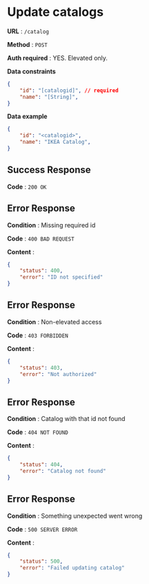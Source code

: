 # Update catalogs

**URL** : `/catalog`

**Method** : `POST`

**Auth required** : YES. Elevated only.

**Data constraints**

```json
{
    "id": "[catalogid]", // required
    "name": "[String]",
}
```

**Data example**

```json
{
    "id": "<catalogid>",
    "name": "IKEA Catalog",
}
```

## Success Response

**Code** : `200 OK`

## Error Response

**Condition** : Missing required id

**Code** : `400 BAD REQUEST`

**Content** :

```json
{
    "status": 400,
    "error": "ID not specified"
}
```

## Error Response

**Condition** : Non-elevated access

**Code** : `403 FORBIDDEN`

**Content** :

```json
{
    "status": 403,
    "error": "Not authorized"
}
```

## Error Response

**Condition** : Catalog with that id not found

**Code** : `404 NOT FOUND`

**Content** :

```json
{
    "status": 404,
    "error": "Catalog not found"
}
```

## Error Response

**Condition** : Something unexpected went wrong

**Code** : `500 SERVER ERROR`

**Content** :

```json
{
    "status": 500,
    "error": "Failed updating catalog"
}
```